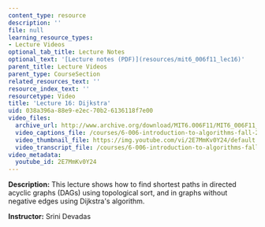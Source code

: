 ```yaml
---
content_type: resource
description: ''
file: null
learning_resource_types:
- Lecture Videos
optional_tab_title: Lecture Notes
optional_text: '[Lecture notes (PDF)](resources/mit6_006f11_lec16)'
parent_title: Lecture Videos
parent_type: CourseSection
related_resources_text: ''
resource_index_text: ''
resourcetype: Video
title: 'Lecture 16: Dijkstra'
uid: 038a396a-88e9-e2ec-70b2-6136118f7e00
video_files:
  archive_url: http://www.archive.org/download/MIT6.006F11/MIT6_006F11_lec16_300k.mp4
  video_captions_file: /courses/6-006-introduction-to-algorithms-fall-2011/280f09331d09527199c4b79b5064d087_2E7MmKv0Y24.vtt
  video_thumbnail_file: https://img.youtube.com/vi/2E7MmKv0Y24/default.jpg
  video_transcript_file: /courses/6-006-introduction-to-algorithms-fall-2011/1c0371bba2bb2cd1485287fc37064e18_2E7MmKv0Y24.pdf
video_metadata:
  youtube_id: 2E7MmKv0Y24
---
```


**Description:** This lecture shows how to find shortest paths in directed acyclic graphs (DAGs) using topological sort, and in graphs without negative edges using Dijkstra's algorithm.

**Instructor:** Srini Devadas